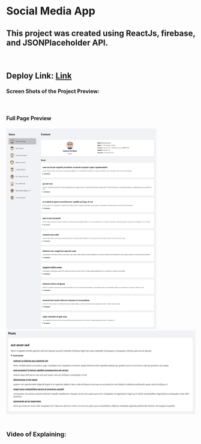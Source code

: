 # Social Media App

## This project was created using ReactJs, firebase, and JSONPlaceholder API.

<br>

## Deploy Link: <a href="https://ansul-agrawal-social-media.web.app/" target="_blank">Link</a>

#### Screen Shots of the Project Preview:

<br>

#### Full Page Preview

<img src="./public/full-size-preview.png" alt="Full Page Preview image" width="400" height="auto" />
<br>
<img src="./public/full-size-with-comments-preview.png" alt="Full Page Preview image" width="700" height="auto" />

<br>
<br>

### Video of Explaining:
